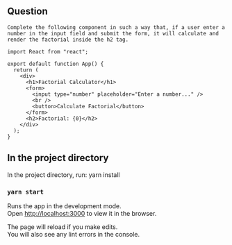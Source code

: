 ## Question
    Complete the following component in such a way that, if a user enter a number in the input field and submit the form, it will calculate and render the factorial inside the h2 tag.
    
    import React from "react";
    
    export default function App() {
      return (
        <div>
          <h1>Factorial Calculator</h1>
          <form>
            <input type="number" placeholder="Enter a number..." />
            <br />
            <button>Calculate Factorial</button>
          </form>
          <h2>Factorial: {0}</h2>
        </div>
      );
    }

## In the project directory

In the project directory, run: yarn install

### `yarn start`

Runs the app in the development mode.<br />
Open [http://localhost:3000](http://localhost:3000) to view it in the browser.

The page will reload if you make edits.<br />
You will also see any lint errors in the console.
